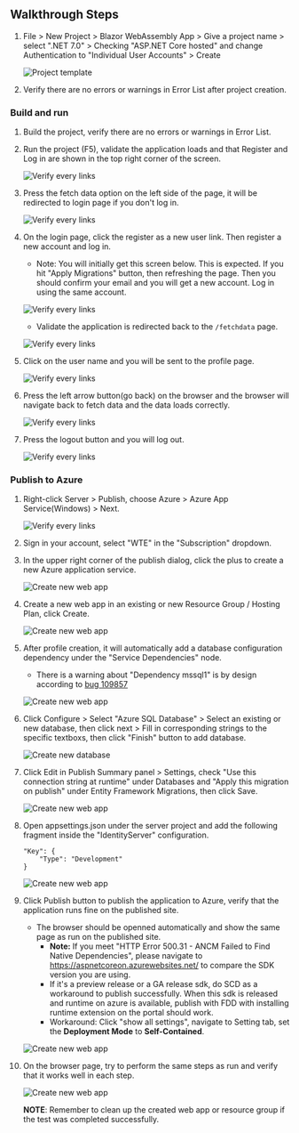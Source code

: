 
## Walkthrough Steps

1. File > New Project > Blazor WebAssembly App > Give a project name > select ".NET 7.0" > Checking "ASP.NET Core hosted" and change Authentication to "Individual User Accounts" > Create

    ![Project template](_images/ClientBlazorWithIndAuth/Create.png)

1. Verify there are no errors or warnings in Error List after project creation.

### Build and run

1. Build the project, verify there are no errors or warnings in Error List.

1. Run the project (F5), validate the application loads and that Register and Log in are shown in the top right corner of the screen.

    ![Verify every links](_images/ClientBlazorWithIndAuth/F5.png)

1. Press the fetch data option on the left side of the page, it will be redirected to login page if you don't log in.

    ![Verify every links](_images/ClientBlazorWithIndAuth/Login_page_F5.png)

1. On the login page, click the register as a new user link. Then register a new account and log in.

    - Note: You will initially get this screen below. This is expected. If you hit "Apply Migrations" button, then refreshing the page. Then you should confirm your email and you will get a new account. Log in using the same account.

    ![Verify every links](_images/ClientBlazorWithIndAuth/Apply_Migration.png)

    - Validate the application is redirected back to the `/fetchdata` page.

    ![Verify every links](_images/ClientBlazorWithIndAuth/Login_F5.png)

1. Click on the user name and you will be sent to the profile page.

    ![Verify every links](_images/ClientBlazorWithIndAuth/profile_page.png)

1. Press the left arrow button(go back) on the browser and the browser will navigate back to fetch data and the data loads correctly. 

    ![Verify every links](_images/ClientBlazorWithIndAuth/Go_back.png)

1. Press the logout button and you will log out.

    ![Verify every links](_images/ClientBlazorWithIndAuth/Logout_F5.png)


### Publish to Azure

1. Right-click Server > Publish, choose Azure > Azure App Service(Windows) > Next.

    ![Verify every links](_images/ClientBlazorWithIndAuth/Publish_page.png)

1. Sign in your account, select "WTE" in the "Subscription" dropdown.

1. In the upper right corner of the publish dialog, click the plus to create a new Azure application service.
    
    ![Create new web app](_images/SimpleWebAppWithClientSideBlazor/Create-new-appservice.png)

1. Create a new web app in an existing or new Resource Group / Hosting Plan, click Create.

    ![Create new web app](_images/ClientBlazorWithIndAuth/Publish_page2.png)
    
1. After profile creation, it will automatically add a database configuration dependency under the "Service Dependencies" node.

    - There is a warning about "Dependency mssql1" is by design according to [bug 109857](https://devdiv.visualstudio.com/DevDiv/_workitems/edit/1098574)

    ![Create new web app](_images/ClientBlazorWithIndAuth/Publish_page3.png)

1. Click Configure > Select "Azure SQL Database" > Select an existing or new database, then click next > Fill in corresponding strings to the specific textboxs, then click "Finish" button to add database.

    ![Create new database](_images/ClientBlazorWithIndAuth/configuration_database.png)

1. Click Edit in Publish Summary panel > Settings, check "Use this connection string at runtime" under Databases and "Apply this migration on publish" under Entity Framework Migrations, then click Save.

    ![Create new web app](_images/ClientBlazorWithIndAuth/Publish_edit.png)

1. Open appsettings.json under the server project and add the following fragment inside the "IdentityServer" configuration.
    
    ```
    "Key": {
        "Type": "Development"
    }
    ```

    ![Create new web app](_images/ClientBlazorWithIndAuth/Add_key.png)

1. Click Publish button to publish the application to Azure, verify that the application runs fine on the published site.

    - The browser should be openned automatically and show the same page as run on the published site.
       - **Note:** If you meet "HTTP Error 500.31 - ANCM Failed to Find Native Dependencies", please navigate to https://aspnetcoreon.azurewebsites.net/ to compare the SDK version you are using.
        - If it's a preview release or a   GA release sdk, do SCD as a workaround to publish successfully. When this sdk is released and runtime on azure is available, publish with FDD with installing runtime extension on the portal should work.
        - Workaround: Click "show all settings", navigate to Setting tab, set the **Deployment Mode** to **Self-Contained**.
        
    ![Create new web app](_images/ClientBlazorWithIndAuth/Self_Contained.png)

1.  On the browser page, try to perform the same steps as run and verify that it works well in each step. 

    ![Create new web app](_images/ClientBlazorWithIndAuth/Publish.png)

    **NOTE**: Remember to clean up the created web app or resource group if the test was completed successfully.